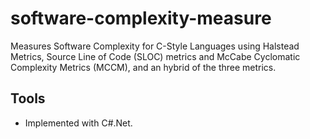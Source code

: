 # software-complexity-measure
Measures Software Complexity for C-Style Languages using Halstead Metrics, Source Line of Code (SLOC) metrics and McCabe Cyclomatic Complexity Metrics (MCCM), and an hybrid of the three metrics. 

## Tools
- Implemented with C#.Net.
